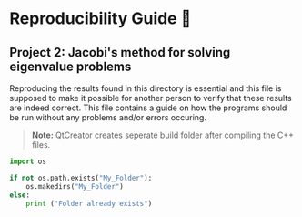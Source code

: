 # Reproducibility Guide :closed_book:


## Project 2: Jacobi's method for solving eigenvalue problems

Reproducing the results found in this directory is essential and this file is supposed
to make it possible for another person to verify that these results are indeed correct.
This file contains a guide on how the programs should be run without any problems and/or errors occuring.

> **Note:** QtCreator creates seperate build folder after compiling the C++ files.
```python
import os

if not os.path.exists("My_Folder"):
	os.makedirs("My_Folder")
else:
	print ("Folder already exists")
```

